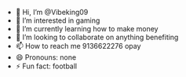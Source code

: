 - 👋 Hi, I’m @Vibeking09
- 👀 I’m interested in gaming 
- 🌱 I’m currently learning how to make money 
- 💞️ I’m looking to collaborate on anything benefiting 
- 📫 How to reach me 9136622276 opay 
- 😄 Pronouns: none 
- ⚡ Fun fact: football 

<!---
Vibeking09/Vibeking09 is a ✨ special ✨ repository because its `README.md` (this file) appears on your GitHub profile.
You can click the Preview link to take a look at your changes.
--->
